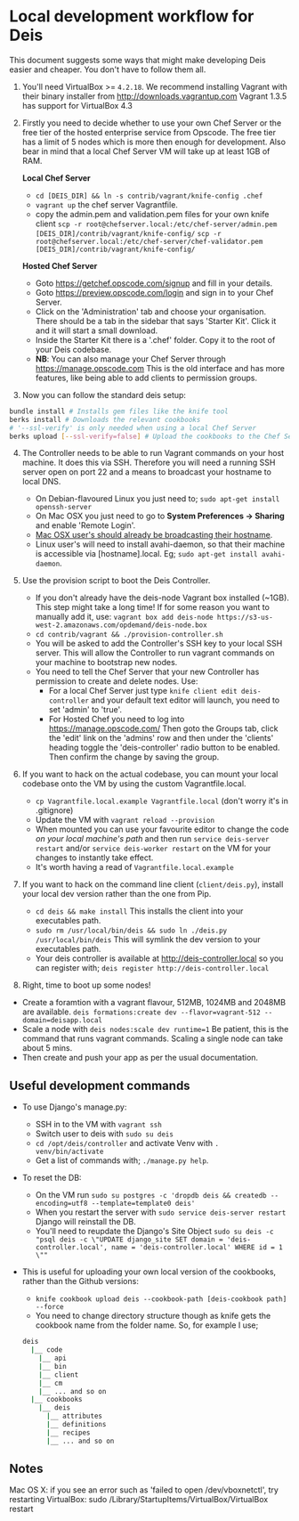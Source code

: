 Local development workflow for Deis
================================================================

This document suggests some ways that might make developing Deis easier and cheaper. You don't have to follow
them all.

1. You'll need VirtualBox >= `4.2.18`. We recommend installing Vagrant with their binary installer from http://downloads.vagrantup.com
Vagrant 1.3.5 has support for VirtualBox 4.3

2. Firstly you need to decide whether to use your own Chef Server or the free tier of the hosted enterprise
service from Opscode. The free tier has a limit of 5 nodes which is more then enough for development. Also
bear in mind that a local Chef Server VM will take up at least 1GB of RAM.

    **Local Chef Server**
    * `cd [DEIS_DIR] && ln -s contrib/vagrant/knife-config .chef`
    * `vagrant up` the chef server Vagrantfile.
    * copy the admin.pem and validation.pem files for your own knife client
    `scp -r root@chefserver.local:/etc/chef-server/admin.pem [DEIS_DIR]/contrib/vagrant/knife-config/`
    `scp -r root@chefserver.local:/etc/chef-server/chef-validator.pem [DEIS_DIR]/contrib/vagrant/knife-config/`

    **Hosted Chef Server**
    * Goto https://getchef.opscode.com/signup and fill in your details.
    * Goto https://preview.opscode.com/login and sign in to your Chef Server.
    * Click on the 'Administration' tab and choose your organisation. There should be a tab in the sidebar that says
    'Starter Kit'. Click it and it will start a small download.
    * Inside the Starter Kit there is a '.chef' folder. Copy it to the root of your Deis codebase.
    * **NB**: You can also manage your Chef Server through https://manage.opscode.com This is the old
    interface and has more features, like being able to add clients to permission groups.

3. Now you can follow the standard deis setup:
  ```bash
  bundle install # Installs gem files like the knife tool
  berks install # Downloads the relevant cookbooks
  # '--ssl-verify' is only needed when using a local Chef Server
  berks upload [--ssl-verify=false] # Upload the cookbooks to the Chef Server
  ```

4. The Controller needs to be able to run Vagrant commands on your host machine. It does this via SSH. Therefore
you will need a running SSH server open on port 22 and a means to broadcast your hostname to local DNS.
    * On Debian-flavoured Linux you just need to;
    `sudo apt-get install openssh-server`
    * On Mac OSX you just need to go to **System Preferences -> Sharing** and enable 'Remote Login'.
    * [Mac OSX user's should already be broadcasting their hostname](http://support.apple.com/kb/ht3473).
    * Linux user's will need to install avahi-daemon, so that their machine is accessible via
    [hostname].local. Eg; `sudo apt-get install avahi-daemon`.

5. Use the provision script to boot the Deis Controller.
    * If you don't already have the deis-node Vagrant box installed (~1GB). This step might take a long time! If for some reason
    you want to manually add it, use:
    `vagrant box add deis-node https://s3-us-west-2.amazonaws.com/opdemand/deis-node.box`
    * `cd contrib/vagrant && ./provision-controller.sh`
    * You will be asked to add the Controller's SSH key to your local SSH server. This will allow the Controller
    to run vagrant commands on your machine to bootstrap new nodes.
    * You need to tell the Chef Server that your new Controller has permission to create
    and delete nodes. Use:
      * For a local Chef Server just type `knife client edit deis-controller` and your default text
      editor will launch, you need to set 'admin' to 'true'.
      * For Hosted Chef you need to log into https://manage.opscode.com/ Then goto the Groups tab,
      click the 'edit' link on the 'admins' row and then under the 'clients' heading toggle the
      'deis-controller' radio button to be enabled. Then confirm the change by saving the group.

6. If you want to hack on the actual codebase, you can mount your local codebase onto the VM
   by using the custom Vagrantfile.local.
   * `cp Vagrantfile.local.example Vagrantfile.local` (don't worry it's in .gitignore)
   * Update the VM with `vagrant reload --provision`
   * When mounted you can use your favourite editor to change the code _on your local machine's path_ and then run
   `service deis-server restart` and/or `service deis-worker restart` on the VM for your changes to instantly take effect.
   * It's worth having a read of `Vagrantfile.local.example`

7. If you want to hack on the command line client (`client/deis.py`), install your local dev version rather than
the one from Pip.
    * `cd deis && make install` This installs the client into your executables path.
    * `sudo rm /usr/local/bin/deis && sudo ln ./deis.py /usr/local/bin/deis` This will symlink the dev version to your executables path.
    * Your deis controller is available at http://deis-controller.local so you can register with;
    `deis register http://deis-controller.local`

8. Right, time to boot up some nodes!
  * Create a foramtion with a vagrant flavour, 512MB, 1024MB and 2048MB are available.
  `deis formations:create dev --flavor=vagrant-512 --domain=deisapp.local`
  * Scale a node with `deis nodes:scale dev runtime=1` Be patient, this is the command that runs vagrant commands. Scaling a single node
  can take about 5 mins.
  * Then create and push your app as per the usual documentation.

## Useful development commands
* To use Django's manage.py:
  * SSH in to the VM with `vagrant ssh`
  * Switch user to deis with `sudo su deis`
  * `cd /opt/deis/controller` and activate Venv with `. venv/bin/activate`
  * Get a list of commands with; `./manage.py help`.

* To reset the DB:
  * On the VM run `sudo su postgres -c 'dropdb deis && createdb --encoding=utf8 --template=template0 deis'`
  * When you restart the server with `sudo service deis-server restart` Django will reinstall the DB.
  * You'll need to reupdate the Django's Site Object
  `sudo su deis -c "psql deis -c \"UPDATE django_site SET domain = 'deis-controller.local', name = 'deis-controller.local' WHERE id = 1 \""`

* This is useful for uploading your own local version of the cookbooks, rather than the Github versions:
  * `knife cookbook upload deis --cookbook-path [deis-cookbook path] --force`
  * You need to change directory structure though as knife gets the cookbook name from the folder name. So, for example I use;

  ```bash
  deis
    |__ code
      |__ api
      |__ bin
      |__ client
      |__ cm
      |__ ... and so on
    |__ cookbooks
      |__ deis
        |__ attributes
        |__ definitions
        |__ recipes
        |__ ... and so on
  ```

Notes
-----

Mac OS X: if you see an error such as
'failed to open /dev/vboxnetctl', try restarting VirtualBox:
sudo /Library/StartupItems/VirtualBox/VirtualBox restart